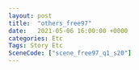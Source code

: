 ```yaml
---
layout: post
title:  "others_free97"
date:   2021-05-06 16:00:00 +0000
categories: Etc
Tags: Story Etc
SceneCode: ["scene_free97_q1_s20"]
---
```


